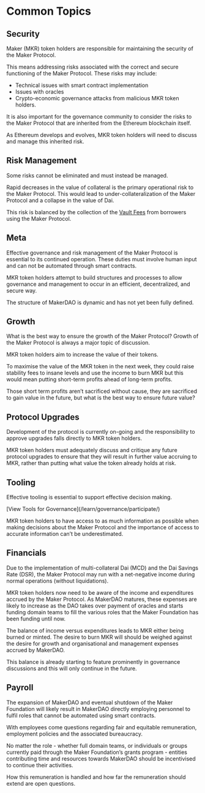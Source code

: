 # Common Topics

## Security

Maker \(MKR\) token holders are responsible for maintaining the security of the Maker Protocol.

This means addressing risks associated with the correct and secure functioning of the Maker Protocol. These risks may include:

* Technical issues with smart contract implementation
* Issues with oracles
* Crypto-economic governance attacks from malicious MKR token holders.

It is also important for the governance community to consider the risks to the Maker Protocol that are inherited from the Ethereum blockchain itself.

As Ethereum develops and evolves, MKR token holders will need to discuss and manage this inherited risk.

## Risk Management

Some risks cannot be eliminated and must instead be managed.

Rapid decreases in the value of collateral is the primary operational risk to the Maker Protocol. This would lead to under-collateralization of the Maker Protocol and a collapse in the value of Dai.

This risk is balanced by the collection of the [Vault Fees](https://github.com/blimpa/maker-operational-manual/tree/585db80e297ca25b975cb68c1fea55f2f3bc1634/learn/vaults/stability-fees/README.md) from borrowers using the Maker Protocol.

## Meta

Effective governance and risk management of the Maker Protocol is essential to its continued operation. These duties must involve human input and can not be automated through smart contracts.

MKR token holders attempt to build structures and processes to allow governance and management to occur in an efficient, decentralized, and secure way.

The structure of MakerDAO is dynamic and has not yet been fully defined.

## Growth

What is the best way to ensure the growth of the Maker Protocol? Growth of the Maker Protocol is always a major topic of discussion.

MKR token holders aim to increase the value of their tokens.

To maximise the value of the MKR token in the next week, they could raise stability fees to insane levels and use the income to burn MKR but this would mean putting short-term profits ahead of long-term profits.

Those short term profits aren’t sacrificed without cause, they are sacrificed to gain value in the future, but what is the best way to ensure future value?

## Protocol Upgrades

Development of the protocol is currently on-going and the responsibility to approve upgrades falls directly to MKR token holders.

MKR token holders must adequately discuss and critique any future protocol upgrades to ensure that they will result in further value accruing to MKR, rather than putting what value the token already holds at risk.

## Tooling

Effective tooling is essential to support effective decision making.

 \[View Tools for Governance\]\(/learn/governance/participate/\)

MKR token holders to have access to as much information as possible when making decisions about the Maker Protocol and the importance of access to accurate information can’t be underestimated.

## Financials

Due to the implementation of multi-collateral Dai \(MCD\) and the Dai Savings Rate \(DSR\), the Maker Protocol may run with a net-negative income during normal operations \(without liquidations\).

MKR token holders now need to be aware of the income and expenditures accrued by the Maker Protocol. As MakerDAO matures, these expenses are likely to increase as the DAO takes over payment of oracles and starts funding domain teams to fill the various roles that the Maker Foundation has been funding until now.

The balance of income versus expenditures leads to MKR either being burned or minted. The desire to burn MKR will should be weighed against the desire for growth and organisational and management expenses accrued by MakerDAO.

This balance is already starting to feature prominently in governance discussions and this will only continue in the future.

## Payroll

The expansion of MakerDAO and eventual shutdown of the Maker Foundation will likely result in MakerDAO directly employing personnel to fulfil roles that cannot be automated using smart contracts.

With employees come questions regarding fair and equitable remuneration, employment policies and the associated bureaucracy.

No matter the role - whether full domain teams, or individuals or groups currently paid through the Maker Foundation’s grants program - entities contributing time and resources towards MakerDAO should be incentivised to continue their activities.

How this remuneration is handled and how far the remuneration should extend are open questions.

